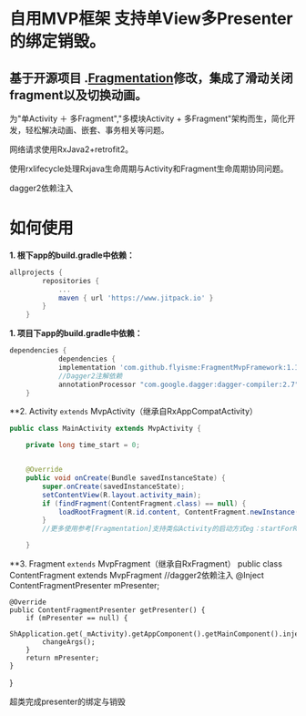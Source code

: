 # 自用MVP框架 支持单View多Presenter的绑定销毁。
## 基于开源项目 .[Fragmentation](https://github.com/YoKeyword/Fragmentation/blob/master/README_CN.md)修改，集成了滑动关闭fragment以及切换动画。
为"单Activity ＋ 多Fragment","多模块Activity + 多Fragment"架构而生，简化开发，轻松解决动画、嵌套、事务相关等问题。

网络请求使用RxJava2+retrofit2。

使用rxlifecycle处理Rxjava生命周期与Activity和Fragment生命周期协同问题。

dagger2依赖注入

# 如何使用

**1. 根下app的build.gradle中依赖：**

````gradle
allprojects {
		repositories {
			...
			maven { url 'https://www.jitpack.io' }
		}
	}
````
**1. 项目下app的build.gradle中依赖：**


````gradle
dependencies {
	        dependencies {
	        implementation 'com.github.flyisme:FragmentMvpFramework:1.1.21'
			//Dagger2注解依赖
			annotationProcessor "com.google.dagger:dagger-compiler:2.7"
	}
````

**2. Activity `extends` MvpActivity（继承自RxAppCompatActivity）
````java
public class MainActivity extends MvpActivity {

    private long time_start = 0;


    @Override
    public void onCreate(Bundle savedInstanceState) {
        super.onCreate(savedInstanceState);
        setContentView(R.layout.activity_main);
        if (findFragment(ContentFragment.class) == null) {
            loadRootFragment(R.id.content, ContentFragment.newInstance());  // 加载根Fragment
        }
		//更多使用参考[Fragmentation]支持类似Activity的启动方式eg：startForResult(ISupportFragment toFragment, int requestCode)...

    }
````

**3. Fragment `extends` MvpFragment（继承自RxFragment）
public class ContentFragment extends MvpFragment<ContentFragmentPresenter>
	//dagger2依赖注入
	@Inject
    ContentFragmentPresenter mPresenter;
	
    @Override
    public ContentFragmentPresenter getPresenter() {
        if (mPresenter == null) {
            ShApplication.get(_mActivity).getAppComponent().getMainComponent().inject(this);
            changeArgs();
        }
        return mPresenter;
    }
}

超类完成presenter的绑定与销毁
````